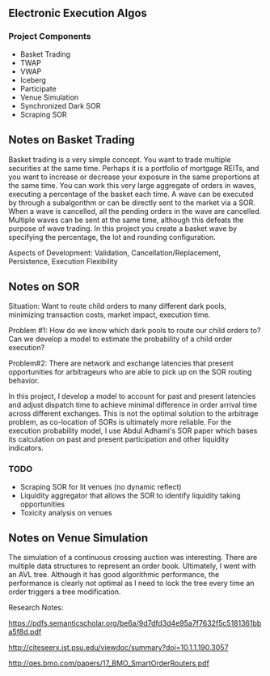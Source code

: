 ## Electronic Execution Algos

### Project Components
- Basket Trading
- TWAP
- VWAP
- Iceberg
- Participate
- Venue Simulation
- Synchronized Dark SOR
- Scraping SOR

## Notes on Basket Trading

Basket trading is a very simple concept. You want to trade multiple securities at the same time.
Perhaps it is a portfolio of mortgage REITs, and you want to increase or decrease your exposure in the same proportions
at the same time. You can work this very large aggregate of orders in waves, executing a percentage of the basket each time. A wave can be executed by through a subalgorithm or can be directly sent to the market via a SOR. When a wave is cancelled, all the pending orders in the wave
are cancelled. Multiple waves can be sent at the same time, although this defeats the purpose of wave trading.
In this project you create a basket wave by specifying the percentage, the lot and rounding configuration.

Aspects of Development: Validation, Cancellation/Replacement, Persistence, Execution Flexibility

## Notes on SOR

Situation: Want to route child orders to many different dark pools, minimizing transaction costs, market
impact, execution time. 

Problem #1: How do we know which dark pools to route our child orders to? Can
we develop a model to estimate the probability of a child order execution?

Problem#2: There are network and exchange latencies that present opportunities
for arbitrageurs who are able to pick up on the SOR routing behavior.  

In this project, I develop a model to account for past  and present latencies and adjust
dispatch time to achieve minimal difference in order arrival time across different exchanges. 
This is not the optimal solution to the arbitrage problem, as co-location of SORs is ultimately more reliable. 
For the execution probability model, I use Abdul Adhami's SOR paper which bases its calculation
on past and present participation and other liquidity indicators. 

### TODO

- Scraping SOR for lit venues (no dynamic reflect)
- Liquidity aggregator that allows the SOR to identify liquidity taking opportunities
- Toxicity analysis on venues

## Notes on Venue Simulation

The simulation of a continuous crossing auction was interesting. There are multiple data structures to represent an order book. 
Ultimately, I went with an AVL tree. Although it has good algorithmic performance, the performance is clearly not optimal
as I need to lock the tree every time an order triggers a tree modification. 

Research Notes:

https://pdfs.semanticscholar.org/be6a/9d7dfd3d4e95a7f7632f5c5181361bba5f8d.pdf

http://citeseerx.ist.psu.edu/viewdoc/summary?doi=10.1.1.190.3057

 http://qes.bmo.com/papers/17_BMO_SmartOrderRouters.pdf
